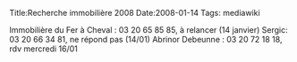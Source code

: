 Title:Recherche immobilière 2008
Date:2008-01-14
Tags:  mediawiki

Immobilière du Fer à Cheval : 03 20 65 85 85, à relancer (14 janvier)
Sergic: 03 20 66 34 81, ne répond pas (14/01) Abrinor Debeunne : 03 20
72 18 18, rdv mercredi 16/01

